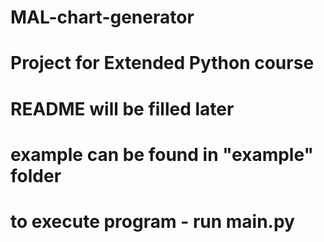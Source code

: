 # MAL-chart-generator
# Project for Extended Python course
# README will be filled later
# example can be found in "example" folder
# to execute program - run __main__.py
